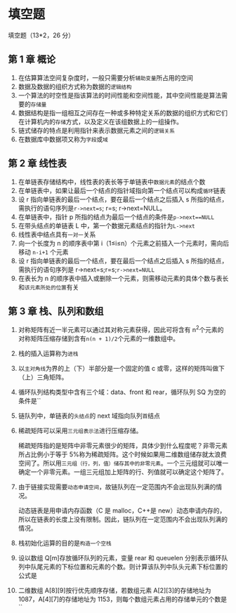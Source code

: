 # 填空题

填空题（13\*2，26 分）

## 第 1 章 概论

1. 在估算算法空间复杂度时，一般只需要分析`辅助变量`所占用的空间
2. 数据及数据的组织方式称为数据的`逻辑结构`
3. 一个算法的时空性是指该算法的时间性能和空间性能，其中空间性能是算法需要的`存储量`
4. 数据结构是指一组相互之间存在一种或多种特定关系的数据的组织方式和它们在计算机内的`存储`方式，以及定义在该组数据上的一组操作。
5. 链式储存的特点是利用指针来表示数据元素之间的`逻辑关系`
6. 在数据库中数据项又称为`字段`或`域`

## 第 2 章 线性表

1. 在单链表存储结构中，线性表的表长等于单链表中`数据元素`的结点个数
2. 在单链表中，如果让最后一个结点的指针域指向第一个结点可以构成`循环`链表
3. 设 r 指向单链表的最后一个结点，要在最后一个结点之后插入 s 所指的结点，需执行的语句序列是`r->next=s`; r=s; r->next=NULL。
4. 在单链表中，指针 p 所指的结点为最后一个结点的条件是`p->next==NULL`
5. 在带头结点的单链表 L 中，第一个数据元素结点的指针为`L->next`
6. 线性表中结点具有`一对一`关系
7. 向一个长度为 n 的顺序表中第 i（1≤i≤n）个元素之前插入一个元素时，需向后移动 `n-i+1` 个元素
8. 设 r 指向单链表的最后一个结点，要在最后一个结点之后插入 s 所指的结点，需执行的语句序列是 r->next=s;r=s;`r->next=NULL`
9. 在表长为 n 的顺序表中插入或删除一个元素，则需移动元素的具体个数与表长和`该元素所处的位置`有关

## 第 3 章 栈、队列和数组

1. 对称矩阵有近一半元素可以通过其对称元素获得，因此可将含有 n<sup>2</sup>个元素的对称矩阵压缩存储到含有`n(n + 1)/2`个元素的一维数组中。
2. 栈的插入运算称为`进栈`
3. 以`主对角线`为界的上（下）半部分是一个固定的值 c 或零，这样的矩阵叫做下（上）三角矩阵。
4. 循环队列结构类型中含有三个域：data、front 和 rear，循环队列 SQ 为空的条件是``
5. 链队列中，单链表的`头结点`的 next 域指向队列`首`结点
6. 稀疏矩阵可以采用`三元组表示法`进行压缩存储。

   稀疏矩阵指的是矩阵中非零元素很少的矩阵，具体少到什么程度呢？非零元素所占比例小于等于 5%称为稀疏矩阵。这个时候如果用二维数组储存就太浪费空间了。所以用`三元组（行，列，值）储存其中的非零元素`。一个三元组就可以唯一确定一个非零元素。一组三元组加上矩阵的行、列值就可以确定这个矩阵了。

7. 由于链接实现需要`动态申请空间`，故链队列在一定范围内不会出现队列满的情况。

   动态链表是用申请内存函数（C 是 malloc，C++是 new）动态申请内存的，所以在链表的长度上没有限制。因此，链队列在一定范围内不会出现队列满的情况。

8. 栈初始化运算的目的是`构造一个空栈`
9. 设以数组 Q[m]存放循环队列的元素，变量 rear 和 queuelen 分别表示循环队列中队尾元素的下标位置和元素的个数。则计算该队列中队头元素下标位置的公式是
10. 二维数组 A[8][9]按行优先顺序存储，若数组元素 A[2][3]的存储地址为 1087，A[4][7]的存储地址为 1153，则每个数组元素占用的存储单元的个数是``
